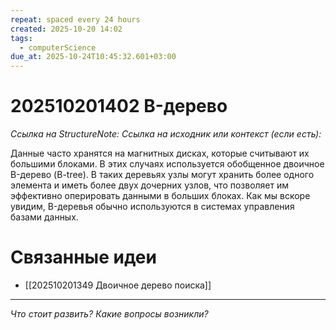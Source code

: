 ```yaml
---
repeat: spaced every 24 hours
created: 2025-10-20 14:02
tags:
  - computerScience
due_at: 2025-10-24T10:45:32.601+03:00
---
```

# 202510201402 B-дерево

*Ссылка на StructureNote:*
*Ссылка на исходник или контекст (если есть):*

Данные часто хранятся на магнитных дисках, которые считывают их большими блоками. В этих случаях используется обобщенное двоичное B-дерево (B-tree). В таких деревьях узлы могут хранить более одного элемента и иметь более двух дочерних узлов, что позволяет им эффективно оперировать данными в больших блоках. Как мы вскоре увидим, B-деревья обычно используются в системах управления базами данных.

# Связанные идеи

- [[202510201349 Двоичное дерево поиска]]

---

*Что стоит развить? Какие вопросы возникли?*
